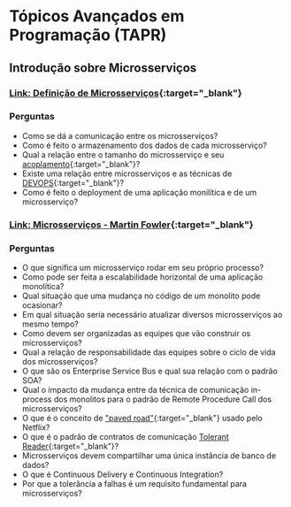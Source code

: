 # Tópicos Avançados em Programação (TAPR)
## Introdução sobre Microsserviços

### [Link: Definição de Microsserviços](https://learn.microsoft.com/en-us/dotnet/architecture/microservices/architect-microservice-container-applications/microservices-architecture?WT.mc_id=AZ-MVP-5003638){:target="_blank"}

### Perguntas
- Como se dá a comunicação entre os microsserviços?
- Como é feito o armazenamento dos dados de cada microsserviço?
- Qual a relação entre o tamanho do microsserviço e seu [acoplamento](https://pt.wikipedia.org/wiki/Acoplamento_fraco){:target="_blank"}?
- Existe uma relação entre microsserviços e as técnicas de [DEVOPS](https://pt.wikipedia.org/wiki/DevOps){:target="_blank"}?
- Como é feito o deployment de uma aplicação monilítica e de um microsserviço?

### [Link: Microsserviços - Martin Fowler](https://www.martinfowler.com/articles/microservices.html){:target="_blank"}

### Perguntas
- O que significa um microsserviço rodar em seu próprio processo?
- Como pode ser feita a escalabilidade horizontal de uma aplicação monolítica?
- Qual situação que uma mudança no código de um monolito pode ocasionar?
- Em qual situação seria necessário atualizar diversos microsserviços ao mesmo tempo?
- Como devem ser organizadas as equipes que vão construir os microsserviços?
- Qual a relação de responsabilidade das equipes sobre o ciclo de vida dos microsserviços?
- O que são os Enterprise Service Bus e qual sua relação com o padrão SOA?
- Qual o impacto da mudança entre da técnica de comunicação in-process dos monolitos para o padrão de Remote Procedure Call dos microsserviços?
- O que é o conceito de ["paved road"](https://netflixtechblog.com/how-we-build-code-at-netflix-c5d9bd727f15){:target="_blank"} usado pelo Netflix?
- O que é o padrão de contratos de comunicação [Tolerant Reader](https://www.martinfowler.com/bliki/TolerantReader.html){:target="_blank"}?
- Microsserviços devem compartilhar uma única instância de banco de dados?
- O que é Continuous Delivery e Continuous Integration?
- Por que a tolerância a falhas é um requisito fundamental para microsserviços?